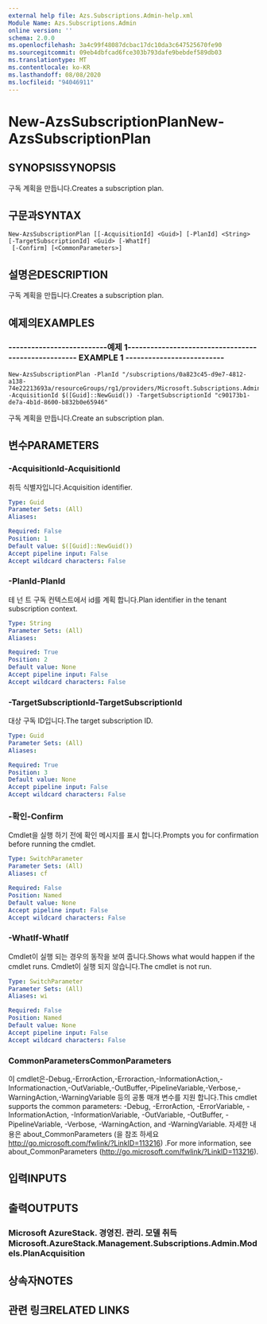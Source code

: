 ```yaml
---
external help file: Azs.Subscriptions.Admin-help.xml
Module Name: Azs.Subscriptions.Admin
online version: ''
schema: 2.0.0
ms.openlocfilehash: 3a4c99f48087dcbac17dc10da3c647525670fe90
ms.sourcegitcommit: 09eb4dbfcad6fce303b793dafe9bebdef589db03
ms.translationtype: MT
ms.contentlocale: ko-KR
ms.lasthandoff: 08/08/2020
ms.locfileid: "94046911"
---
```

# <span data-ttu-id="e33d8-101">New-AzsSubscriptionPlan</span><span class="sxs-lookup"><span data-stu-id="e33d8-101">New-AzsSubscriptionPlan</span></span>

## <span data-ttu-id="e33d8-102">SYNOPSIS</span><span class="sxs-lookup"><span data-stu-id="e33d8-102">SYNOPSIS</span></span>
<span data-ttu-id="e33d8-103">구독 계획을 만듭니다.</span><span class="sxs-lookup"><span data-stu-id="e33d8-103">Creates a subscription plan.</span></span>

## <span data-ttu-id="e33d8-104">구문과</span><span class="sxs-lookup"><span data-stu-id="e33d8-104">SYNTAX</span></span>

```
New-AzsSubscriptionPlan [[-AcquisitionId] <Guid>] [-PlanId] <String> [-TargetSubscriptionId] <Guid> [-WhatIf]
 [-Confirm] [<CommonParameters>]
```

## <span data-ttu-id="e33d8-105">설명은</span><span class="sxs-lookup"><span data-stu-id="e33d8-105">DESCRIPTION</span></span>
<span data-ttu-id="e33d8-106">구독 계획을 만듭니다.</span><span class="sxs-lookup"><span data-stu-id="e33d8-106">Creates a subscription plan.</span></span>

## <span data-ttu-id="e33d8-107">예제의</span><span class="sxs-lookup"><span data-stu-id="e33d8-107">EXAMPLES</span></span>

### <span data-ttu-id="e33d8-108">--------------------------예제 1--------------------------</span><span class="sxs-lookup"><span data-stu-id="e33d8-108">-------------------------- EXAMPLE 1 --------------------------</span></span>
```
New-AzsSubscriptionPlan -PlanId "/subscriptions/0a823c45-d9e7-4812-a138-74e22213693a/resourceGroups/rg1/providers/Microsoft.Subscriptions.Admin/plans/plan1" -AcquisitionId $([Guid]::NewGuid()) -TargetSubscriptionId "c90173b1-de7a-4b1d-8600-b832b0e65946"
```

<span data-ttu-id="e33d8-109">구독 계획을 만듭니다.</span><span class="sxs-lookup"><span data-stu-id="e33d8-109">Create an subscription plan.</span></span>

## <span data-ttu-id="e33d8-110">변수</span><span class="sxs-lookup"><span data-stu-id="e33d8-110">PARAMETERS</span></span>

### <span data-ttu-id="e33d8-111">-AcquisitionId</span><span class="sxs-lookup"><span data-stu-id="e33d8-111">-AcquisitionId</span></span>
<span data-ttu-id="e33d8-112">취득 식별자입니다.</span><span class="sxs-lookup"><span data-stu-id="e33d8-112">Acquisition identifier.</span></span>

```yaml
Type: Guid
Parameter Sets: (All)
Aliases: 

Required: False
Position: 1
Default value: $([Guid]::NewGuid())
Accept pipeline input: False
Accept wildcard characters: False
```

### <span data-ttu-id="e33d8-113">-PlanId</span><span class="sxs-lookup"><span data-stu-id="e33d8-113">-PlanId</span></span>
<span data-ttu-id="e33d8-114">테 넌 트 구독 컨텍스트에서 id를 계획 합니다.</span><span class="sxs-lookup"><span data-stu-id="e33d8-114">Plan identifier in the tenant subscription context.</span></span>

```yaml
Type: String
Parameter Sets: (All)
Aliases: 

Required: True
Position: 2
Default value: None
Accept pipeline input: False
Accept wildcard characters: False
```

### <span data-ttu-id="e33d8-115">-TargetSubscriptionId</span><span class="sxs-lookup"><span data-stu-id="e33d8-115">-TargetSubscriptionId</span></span>
<span data-ttu-id="e33d8-116">대상 구독 ID입니다.</span><span class="sxs-lookup"><span data-stu-id="e33d8-116">The target subscription ID.</span></span>

```yaml
Type: Guid
Parameter Sets: (All)
Aliases: 

Required: True
Position: 3
Default value: None
Accept pipeline input: False
Accept wildcard characters: False
```

### <span data-ttu-id="e33d8-117">-확인</span><span class="sxs-lookup"><span data-stu-id="e33d8-117">-Confirm</span></span>
<span data-ttu-id="e33d8-118">Cmdlet을 실행 하기 전에 확인 메시지를 표시 합니다.</span><span class="sxs-lookup"><span data-stu-id="e33d8-118">Prompts you for confirmation before running the cmdlet.</span></span>

```yaml
Type: SwitchParameter
Parameter Sets: (All)
Aliases: cf

Required: False
Position: Named
Default value: None
Accept pipeline input: False
Accept wildcard characters: False
```

### <span data-ttu-id="e33d8-119">-WhatIf</span><span class="sxs-lookup"><span data-stu-id="e33d8-119">-WhatIf</span></span>
<span data-ttu-id="e33d8-120">Cmdlet이 실행 되는 경우의 동작을 보여 줍니다.</span><span class="sxs-lookup"><span data-stu-id="e33d8-120">Shows what would happen if the cmdlet runs.</span></span>
<span data-ttu-id="e33d8-121">Cmdlet이 실행 되지 않습니다.</span><span class="sxs-lookup"><span data-stu-id="e33d8-121">The cmdlet is not run.</span></span>

```yaml
Type: SwitchParameter
Parameter Sets: (All)
Aliases: wi

Required: False
Position: Named
Default value: None
Accept pipeline input: False
Accept wildcard characters: False
```

### <span data-ttu-id="e33d8-122">CommonParameters</span><span class="sxs-lookup"><span data-stu-id="e33d8-122">CommonParameters</span></span>
<span data-ttu-id="e33d8-123">이 cmdlet은-Debug,-ErrorAction,-Erroraction,-InformationAction,-Informationaction,-OutVariable,-OutBuffer,-PipelineVariable,-Verbose,-WarningAction,-WarningVariable 등의 공통 매개 변수를 지원 합니다.</span><span class="sxs-lookup"><span data-stu-id="e33d8-123">This cmdlet supports the common parameters: -Debug, -ErrorAction, -ErrorVariable, -InformationAction, -InformationVariable, -OutVariable, -OutBuffer, -PipelineVariable, -Verbose, -WarningAction, and -WarningVariable.</span></span> <span data-ttu-id="e33d8-124">자세한 내용은 about_CommonParameters (을 참조 하세요 http://go.microsoft.com/fwlink/?LinkID=113216) .</span><span class="sxs-lookup"><span data-stu-id="e33d8-124">For more information, see about_CommonParameters (http://go.microsoft.com/fwlink/?LinkID=113216).</span></span>

## <span data-ttu-id="e33d8-125">입력</span><span class="sxs-lookup"><span data-stu-id="e33d8-125">INPUTS</span></span>

## <span data-ttu-id="e33d8-126">출력</span><span class="sxs-lookup"><span data-stu-id="e33d8-126">OUTPUTS</span></span>

### <span data-ttu-id="e33d8-127">Microsoft AzureStack. 경영진. 관리. 모델 취득</span><span class="sxs-lookup"><span data-stu-id="e33d8-127">Microsoft.AzureStack.Management.Subscriptions.Admin.Models.PlanAcquisition</span></span>

## <span data-ttu-id="e33d8-128">상속자</span><span class="sxs-lookup"><span data-stu-id="e33d8-128">NOTES</span></span>

## <span data-ttu-id="e33d8-129">관련 링크</span><span class="sxs-lookup"><span data-stu-id="e33d8-129">RELATED LINKS</span></span>


